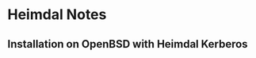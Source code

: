 <h1 id="top">Heimdal  Notes</h1>


<h2 id="openbsd">Installation on OpenBSD with Heimdal Kerberos</h2>
